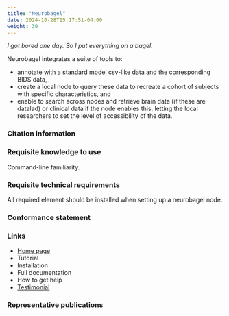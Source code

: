 ```yaml
---
title: "Neurobagel"
date: 2024-10-28T15:17:51-04:00
weight: 30
---
```


*I got bored one day.  So I put everything on a bagel.*

Neurobagel integrates a suite of tools to:
- annotate with a standard model csv-like data and the corresponding BIDS data,
- create a local node to query these data to recreate a cohort of subjects with specific characteristics, and 
- enable to search across nodes and retrieve brain data (if these are datalad) or clinical data if the node enables this, letting the local researchers to set the level of accessibility of the data.

### Citation information

### Requisite knowledge to use

Command-line familiarity.

### Requisite technical requirements

All required element should be installed when setting up a neurobagel node.

### Conformance statement

### Links

- [Home page](https://neurobagel.org/)
- Tutorial
- Installation
- Full documentation
- How to get help
- [Testimonial](https://www.linkedin.com/posts/evavanheese789_you-only-realise-how-important-infrastructure-activity-7220000830463053828-QdDy)

### Representative publications
